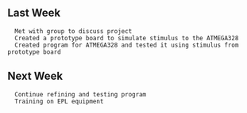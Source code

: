 Last Week
---------
      Met with group to discuss project
      Created a prototype board to simulate stimulus to the ATMEGA328
      Created program for ATMEGA328 and tested it using stimulus from prototype board

Next Week
---------
      Continue refining and testing program
      Training on EPL equipment 
